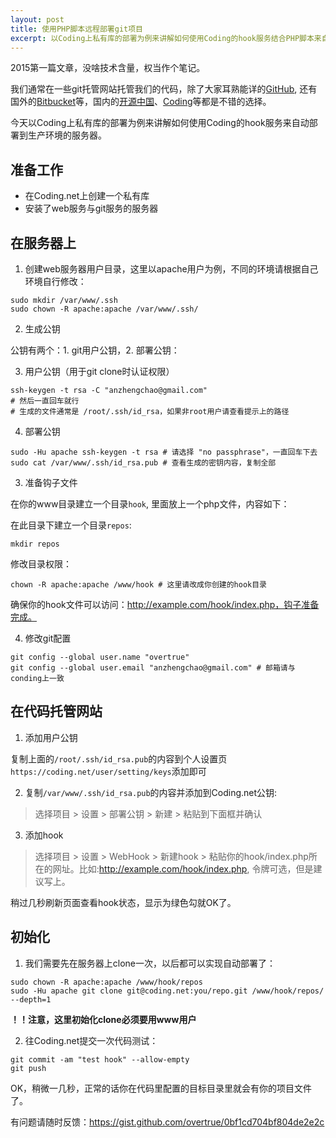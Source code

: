 ```yaml
---
layout: post
title: 使用PHP脚本远程部署git项目
excerpt: 以Coding上私有库的部署为例来讲解如何使用Coding的hook服务结合PHP脚本来自动部署到生产环境的服务器
---
```


2015第一篇文章，没啥技术含量，权当作个笔记。

我们通常在一些git托管网站托管我们的代码，除了大家耳熟能详的[GitHub](https://github.com), 还有国外的[Bitbucket](https://bitbucket.org/)等，国内的[开源中国](http://git.oschina.net/)、[Coding](https://coding.net/)等都是不错的选择。

今天以Coding上私有库的部署为例来讲解如何使用Coding的hook服务来自动部署到生产环境的服务器。

## 准备工作

- 在Coding.net上创建一个私有库
- 安装了web服务与git服务的服务器

## 在服务器上

1. 创建web服务器用户目录，这里以apache用户为例，不同的环境请根据自己环境自行修改：

  ```shell
  sudo mkdir /var/www/.ssh
  sudo chown -R apache:apache /var/www/.ssh/
  ```

2. 生成公钥

  公钥有两个：1. git用户公钥，2. 部署公钥：

3. 用户公钥（用于git clone时认证权限）

  ```shell
  ssh-keygen -t rsa -C "anzhengchao@gmail.com"
  # 然后一直回车就行
  # 生成的文件通常是 /root/.ssh/id_rsa，如果非root用户请查看提示上的路径
  ```

4. 部署公钥

  ```shell
  sudo -Hu apache ssh-keygen -t rsa # 请选择 "no passphrase"，一直回车下去
  sudo cat /var/www/.ssh/id_rsa.pub # 查看生成的密钥内容，复制全部
  ```

3. 准备钩子文件

  在你的www目录建立一个目录`hook`, 里面放上一个php文件，内容如下：
  
  <script src="https://gist.github.com/overtrue/0bf1cd704bf804de2e2c.js"></script>
  
  在此目录下建立一个目录`repos`:
  
  ```shell
  mkdir repos
  ```
  
  修改目录权限：
  
  ```shell
  chown -R apache:apache /www/hook # 这里请改成你创建的hook目录
  ```
  
  确保你的hook文件可以访问：http://example.com/hook/index.php，钩子准备完成。

4. 修改git配置

  ```shell
  git config --global user.name "overtrue" 
  git config --global user.email "anzhengchao@gmail.com" # 邮箱请与conding上一致
  ```

## 在代码托管网站
1. 添加用户公钥

  复制上面的`/root/.ssh/id_rsa.pub`的内容到个人设置页`https://coding.net/user/setting/keys`添加即可

2. 复制`/var/www/.ssh/id_rsa.pub`的内容并添加到Coding.net公钥:

  > 选择项目 > 设置 > 部署公钥 > 新建 > 粘贴到下面框并确认

3. 添加hook

  > 选择项目 > 设置 > WebHook > 新建hook > 粘贴你的hook/index.php所在的网址。比如:http://example.com/hook/index.php, 令牌可选，但是建议写上。

  稍过几秒刷新页面查看hook状态，显示为绿色勾就OK了。

## 初始化

  1. 我们需要先在服务器上clone一次，以后都可以实现自动部署了：

  ```shell
  sudo chown -R apache:apache /www/hook/repos
  sudo -Hu apache git clone git@coding.net:you/repo.git /www/hook/repos/  --depth=1
  ```
  **！！注意，这里初始化clone必须要用www用户**

  2. 往Coding.net提交一次代码测试：
  
  ```shell
  git commit -am "test hook" --allow-empty
  git push 
  ```

OK，稍微一几秒，正常的话你在代码里配置的目标目录里就会有你的项目文件了。

有问题请随时反馈：https://gist.github.com/overtrue/0bf1cd704bf804de2e2c
